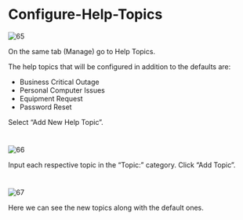 # Configure-Help-Topics

![65](https://github.com/melisa-er/Configure-Help-Topics/assets/157723219/631b0185-8efb-43de-914d-94df2617eed4)

On the same tab (Manage) go to Help Topics. 

The help topics that will be configured in addition to the defaults are:
- Business Critical Outage
- Personal Computer Issues
- Equipment Request
- Password Reset

Select “Add New Help Topic”.

#
![66](https://github.com/melisa-er/Configure-Help-Topics/assets/157723219/1f33c687-6017-4244-a24e-88ba350a98a5)

Input each respective topic in the “Topic:” category. Click “Add Topic”.

#
![67](https://github.com/melisa-er/Configure-Help-Topics/assets/157723219/057e0cd4-3711-4751-b2f3-fc16648dee5f)

Here we can see the new topics along with the default ones.
